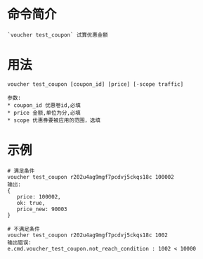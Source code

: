 # 命令简介 

    `voucher test_coupon` 试算优惠金额

用法
=======

	voucher test_coupon [coupon_id] [price] [-scope traffic]

    参数:
    * coupon_id 优惠卷id,必填
    * price 金额,单位为分,必填
    * scope 优惠券要被应用的范围，选填

示例
=======

    # 满足条件
	voucher test_coupon r202u4ag9mgf7pcdvj5ckqs18c 100002 
    输出:
    {
       price: 100002,
       ok: true,
       price_new: 90003
    }

    # 不满足条件
	voucher test_coupon r202u4ag9mgf7pcdvj5ckqs18c 1002
	输出错误:
    e.cmd.voucher_test_coupon.not_reach_condition : 1002 < 10000

